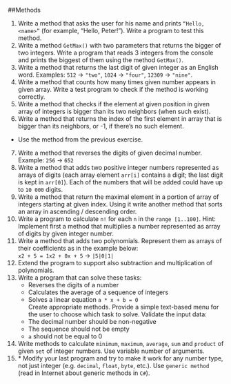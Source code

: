##Methods
1. Write a method that asks the user for his name and prints `“Hello, <name>”` (for example, “Hello, Peter!”). Write a program to test this method.
2. Write a method `GetMax()` with two parameters that returns the bigger of two integers. Write a program that reads 3 integers from the console and prints the biggest of them using the method `GetMax()`.
3. Write a method that returns the last digit of given integer as an English word. Examples: `512` &rarr; `"two"`, `1024` &rarr; `"four"`, `12309` &rarr; `"nine"`.
4. Write a method that counts how many times given number appears in given array. Write a test program to check if the method is working correctly.
5. Write a method that checks if the element at given position in given array of integers is bigger than its two neighbors (when such exist).
6. Write a method that returns the index of the first element in array that is bigger than its neighbors, or -1, if there’s no such element.
 - Use the method from the previous exercise.
7. Write a method that reverses the digits of given decimal number. Example: `256` &rarr; `652`
8. Write a method that adds two positive integer numbers represented as arrays of digits (each array element `arr[i]` contains a digit; the last digit is kept in `arr[0]`). Each of the numbers that will be added could have up to `10 000` digits.
9. Write a method that return the maximal element in a portion of array of integers starting at given index. Using it write another method that sorts an array in ascending / descending order.
10. Write a program to calculate `n!` for each `n` in the `range [1..100]`. Hint: Implement first a method that multiplies a number represented as array of digits by given integer number. 
11. Write a method that adds two polynomials. Represent them as arrays of their coefficients as in the example below:<br>`x2 + 5 = 1x2 + 0x + 5` &rarr; `|5|0|1|`
12. Extend the program to support also subtraction and multiplication of polynomials.
13. Write a program that can solve these tasks:
 	* Reverses the digits of a number
	* Calculates the average of a sequence of integers
	* Solves a linear equation `a * x + b = 0`<br>
Create appropriate methods.
Provide a simple text-based menu for the user to choose which task to solve. Validate the input data:
	* The decimal number should be non-negative
	* The sequence should not be empty
	* `a` should not be equal to 0
14. Write methods to calculate `minimum`, `maximum`, `average`, `sum` and `product` of given `set` of integer numbers. Use variable number of arguments.
15. \* Modify your last program and try to make it work for any number type, not just integer (e.g. `decimal`, `float`, `byte`, etc.). Use `generic method` (read in Internet about generic methods in `C#`).









